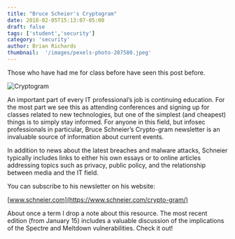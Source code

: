 ```yaml
---
title: "Bruce Scheier's Cryptogram"
date: 2018-02-05T15:13:07-05:00
draft: false
tags: ['student','security']
category: 'security'
author: Brian Richards
thumbnail:  '/images/pexels-photo-207580.jpeg'
---
```


Those who have had me for class before have seen this post before.

![Cryptogram](/images/pexels-photo-207580.jpeg)

An important part of every IT professional’s job is continuing education. For the most part we see this as attending conferences and signing up for classes related to new technologies, but one of the simplest (and cheapest) things is to simply stay informed. For anyone in this field, but infosec professionals in particular, Bruce Schneier’s Crypto-gram newsletter is an invaluable source of information about current events.

In addition to news about the latest breaches and malware attacks, Schneier typically includes links to either his own essays or to online articles addressing topics such as privacy, public policy, and the relationship between media and the IT field.

You can subscribe to his newsletter on his website:

[www.schneier.com](https://www.schneier.com/crypto-gram/)

About once a term I drop a note about this resource. The most recent edition (from January 15) includes a valuable discussion of the implications of the Spectre and Meltdown vulnerabilities. Check it out!